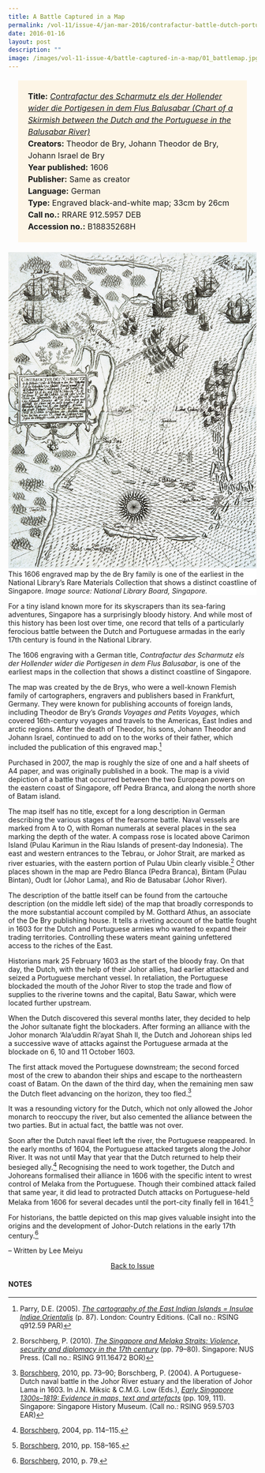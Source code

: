 ```yaml
---
title: A Battle Captured in a Map
permalink: /vol-11/issue-4/jan-mar-2016/contrafactur-battle-dutch-portuguese-de-bry
date: 2016-01-16
layout: post
description: ""
image: /images/vol-11-issue-4/battle-captured-in-a-map/01_battlemap.jpg
---
```

<span style="background-colour: #fdf5e6; padding: 20px; margin: 20px; background:#fdf5e6; display:block; font-size:1rem; line-height:1.5rem;">
<b>Title:</b> <i><a href="https://eresources.nlb.gov.sg/printheritage/detail/1b969e30-fa57-44c3-838a-4016ca7dcb5a.aspx">Contrafactur des Scharmutz els der Hollender wider die Portigesen in dem Flus Balusabar (Chart of a Skirmish between the Dutch and the Portuguese in the Balusabar River)</a></i>
<br>
<b>Creators:</b> Theodor de Bry, Johann Theodor de Bry, Johann Israel de Bry
<br>
<b>Year published:</b> 1606
<br>
<b>Publisher:</b> Same as creator
<br>
<b>Language:</b> German
<br>
<b>Type:</b> Engraved black-and-white map; 33cm by 26cm
<br>
<b>Call no.:</b> RRARE 912.5957 DEB
<br>
<b>Accession no.:</b> B18835268H</span>

<div style="background-color: white;"><img style="width:600px" src="/images/vol-11-issue-4/battle-captured-in-a-map/01_battlemap.jpg">This 1606 engraved map by the de Bry family is one of the earliest in the National Library’s Rare Materials Collection that shows a distinct coastline of Singapore. <i>Image source: National Library Board, Singapore.</i></div>

For a tiny island known more for its skyscrapers than its sea-faring adventures, Singapore has a surprisingly bloody history. And while most of this history has been lost over time, one record that tells of a particularly ferocious battle between the Dutch and Portuguese armadas in the early 17th century is found in the National Library.

The 1606 engraving with a German title, *Contrafactur des Scharmutz els der Hollender wider die Portigesen in dem Flus Balusabar*, is one of the earliest maps in the collection that shows a distinct coastline of Singapore.

The map was created by the de Brys, who were a well-known Flemish family of cartographers, engravers and publishers based in Frankfurt, Germany. They were known for publishing accounts of foreign lands, including Theodor de Bry’s *Grands Voyages and Petits Voyages*, which covered 16th-century voyages and travels to the Americas, East Indies and arctic regions. After the death of Theodor, his sons, Johann Theodor and Johann Israel, continued to add on to the works of their father, which included the publication of this engraved map.[^1]

Purchased in 2007, the map is roughly the size of one and a half sheets of A4 paper, and was originally published in a book. The map is a vivid depiction of a battle that occurred between the two European powers on the eastern coast of Singapore, off Pedra Branca, and along the north shore of Batam island.

The map itself has no title, except for a long description in German describing the various stages of the fearsome battle. Naval vessels are marked from A to O, with Roman numerals at several places in the sea marking the depth of the water. A compass rose is located above Carimon Island (Pulau Karimun in the Riau Islands of present-day Indonesia). The east and western entrances to the Tebrau, or Johor Strait, are marked as river estuaries, with the eastern portion of Pulau Ubin clearly visible.[^2] Other places shown in the map are Pedro Blanca (Pedra Branca), Bintam (Pulau Bintan), Oudt Ior (Johor Lama), and Rio de Batusabar (Johor River).

The description of the battle itself can be found from the cartouche description (on the middle left side) of the map that broadly corresponds to the more substantial account compiled by M. Gotthard Athus, an associate of the De Bry publishing house. It tells a riveting account of the battle fought in 1603 for the Dutch and Portuguese armies who wanted to expand their trading territories. Controlling these waters meant gaining unfettered access to the riches of the East.

Historians mark 25 February 1603 as the start of the bloody fray. On that day, the Dutch, with the help of their Johor allies, had earlier attacked and seized a Portuguese merchant vessel. In retaliation, the Portuguese blockaded the mouth of the Johor River to stop the trade and flow of supplies to the riverine towns and the capital, Batu Sawar, which were located further upstream.

When the Dutch discovered this several months later, they decided to help the Johor sultanate fight the blockaders. After forming an alliance with the Johor monarch ‘Ala’uddin Ri’ayat Shah II, the Dutch and Johorean ships led a successive wave of attacks against the Portuguese armada at the blockade on 6, 10 and 11 October 1603.

The first attack moved the Portuguese downstream; the second forced most of the crew to abandon their ships and escape to the northeastern coast of Batam. On the dawn of the third day, when the remaining men saw the Dutch fleet advancing on the horizon, they too fled.[^3]

It was a resounding victory for the Dutch, which not only allowed the Johor monarch to reoccupy the river, but also cemented the alliance between the two parties. But in actual fact, the battle was not over.

Soon after the Dutch naval fleet left the river, the Portuguese reappeared. In the early months of 1604, the Portuguese attacked targets along the Johor River. It was not until May that year that the Dutch returned to help their besieged ally.[^4] Recognising the need to work together, the Dutch and Johoreans formalised their alliance in 1606 with the specific intent to wrest control of Melaka from the Portuguese. Though their combined attack failed that same year, it did lead to protracted Dutch attacks on Portuguese-held Melaka from 1606 for several decades until the port-city finally fell in 1641.[^5]

For historians, the battle depicted on this map gives valuable insight into the origins and the development of Johor-Dutch relations in the early 17th century.[^6]

– Written by Lee Meiyu

<a href="/vol-11/issue-4/jan-mar-2016/"><center>Back to Issue</center></a>

#### **NOTES**

[^1]:Parry, D.E. (2005). *[The cartography of the East Indian Islands = Insulae Indiae Orientalis](http://eservice.nlb.gov.sg/item_holding_s.aspx?bid=12669569)* (p. 87). London: Country Editions. (Call no.: RSING q912.59 PAR)

[^2]:Borschberg, P. (2010). *[The Singapore and Melaka Straits: Violence, security and diplomacy in the 17th century](http://eservice.nlb.gov.sg/item_holding_s.aspx?bid=13218095)* (pp. 79–80). Singapore: NUS Press. (Call no.: RSING 911.16472 BOR)

[^3]:[Borschberg](http://eservice.nlb.gov.sg/item_holding_s.aspx?bid=13218095), 2010, pp. 73–90; Borschberg, P. (2004). A Portuguese-Dutch naval battle in the Johor River estuary and the liberation of Johor Lama in 1603. In J.N. Miksic & C.M.G. Low (Eds.), *[Early Singapore 1300s–1819: Evidence in maps, text and artefacts](http://eservice.nlb.gov.sg/item_holding_s.aspx?bid=12284523)* (pp. 109, 111). Singapore: Singapore History Museum. (Call no.: RSING 959.5703 EAR)

[^4]:[Borschberg](http://eservice.nlb.gov.sg/item_holding_s.aspx?bid=12284523), 2004, pp. 114–115.

[^5]:[Borschberg](http://eservice.nlb.gov.sg/item_holding_s.aspx?bid=13218095), 2010, pp. 158–165.

[^6]:[Borschberg](http://eservice.nlb.gov.sg/item_holding_s.aspx?bid=13218095), 2010, p. 79.

